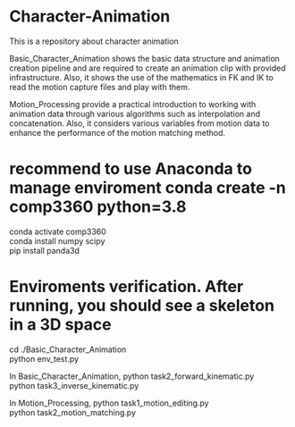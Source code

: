 # Character-Animation
This is a repository about character animation

Basic_Character_Animation shows the basic data structure and animation creation pipeline and are required to create an animation clip with provided infrastructure. Also, it shows the use of the mathematics in FK and IK to read the motion capture files and play with them.     

Motion_Processing provide a practical introduction to working with animation data through various algorithms such as interpolation and concatenation. Also, it considers various variables from motion data to enhance the performance of the motion matching method.    


# recommend to use Anaconda to manage enviroment conda create -n comp3360 python=3.8         
conda activate comp3360        
conda install numpy scipy         
pip install panda3d         
# Enviroments verification. After running, you should see a skeleton in a 3D space       
cd ./Basic_Character_Animation                
python env_test.py         

In Basic_Character_Animation,
python task2_forward_kinematic.py       
python task3_inverse_kinematic.py         

In Motion_Processing,
python task1_motion_editing.py      
python task2_motion_matching.py
